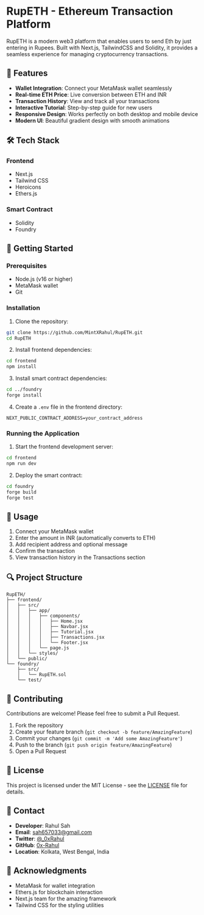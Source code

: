 # RupETH - Ethereum Transaction Platform

RupETH is a modern web3 platform that enables users to send Eth by just entering in Rupees. Built with  Next.js, TailwindCSS and Solidity, it provides a seamless experience for managing cryptocurrency transactions.

## 🌟 Features

- **Wallet Integration**: Connect your MetaMask wallet seamlessly
- **Real-time ETH Price**: Live conversion between ETH and INR
- **Transaction History**: View and track all your transactions
- **Interactive Tutorial**: Step-by-step guide for new users
- **Responsive Design**: Works perfectly on both desktop and mobile device
- **Modern UI**: Beautiful gradient design with smooth animations

## 🛠️ Tech Stack

### Frontend
- Next.js
- Tailwind CSS
- Heroicons
- Ethers.js

### Smart Contract
- Solidity
- Foundry

## 🚀 Getting Started

### Prerequisites
- Node.js (v16 or higher)
- MetaMask wallet
- Git

### Installation

1. Clone the repository:
```bash
git clone https://github.com/MintXRahul/RupETH.git
cd RupETH
```

2. Install frontend dependencies:
```bash
cd frontend
npm install
```

3. Install smart contract dependencies:
```bash
cd ../foundry
forge install
```

4. Create a `.env` file in the frontend directory:
```env
NEXT_PUBLIC_CONTRACT_ADDRESS=your_contract_address
```

### Running the Application

1. Start the frontend development server:
```bash
cd frontend
npm run dev
```

2. Deploy the smart contract:
```bash
cd foundry
forge build
forge test
```

## 📱 Usage

1. Connect your MetaMask wallet
2. Enter the amount in INR (automatically converts to ETH)
3. Add recipient address and optional message
4. Confirm the transaction
5. View transaction history in the Transactions section

## 🔍 Project Structure

```
RupETH/
├── frontend/
│   ├── src/
│   │   ├── app/
│   │   │   ├── components/
│   │   │   │   ├── Home.jsx
│   │   │   │   ├── Navbar.jsx
│   │   │   │   ├── Tutorial.jsx
│   │   │   │   ├── Transactions.jsx
│   │   │   │   └── Footer.jsx
│   │   │   └── page.js
│   │   └── styles/
│   └── public/
└── foundry/
    ├── src/
    │   └── RupETH.sol
    └── test/
```

## 🤝 Contributing

Contributions are welcome! Please feel free to submit a Pull Request.

1. Fork the repository
2. Create your feature branch (`git checkout -b feature/AmazingFeature`)
3. Commit your changes (`git commit -m 'Add some AmazingFeature'`)
4. Push to the branch (`git push origin feature/AmazingFeature`)
5. Open a Pull Request

## 📄 License

This project is licensed under the MIT License - see the [LICENSE](LICENSE) file for details.

## 👥 Contact

- **Developer**: Rahul Sah
- **Email**: sah657033@gmail.com
- **Twitter**: [@_0xRahul](https://x.com/_0xRahul)
- **GitHub**: [0x-Rahul](https://github.com/0x-Rahul)
- **Location**: Kolkata, West Bengal, India

## 🙏 Acknowledgments

- MetaMask for wallet integration
- Ethers.js for blockchain interaction
- Next.js team for the amazing framework
- Tailwind CSS for the styling utilities 

